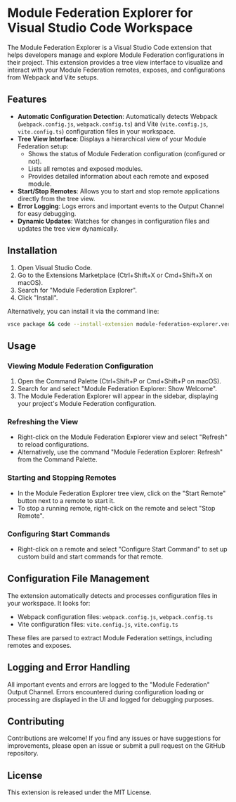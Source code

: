 # Module Federation Explorer for Visual Studio Code Workspace

The Module Federation Explorer is a Visual Studio Code extension that helps developers manage and explore Module Federation configurations in their project. This extension provides a tree view interface to visualize and interact with your Module Federation remotes, exposes, and configurations from Webpack and Vite setups.

## Features

- **Automatic Configuration Detection**: Automatically detects Webpack (`webpack.config.js`, `webpack.config.ts`) and Vite (`vite.config.js`, `vite.config.ts`) configuration files in your workspace.
- **Tree View Interface**: Displays a hierarchical view of your Module Federation setup:
  - Shows the status of Module Federation configuration (configured or not).
  - Lists all remotes and exposed modules.
  - Provides detailed information about each remote and exposed module.
- **Start/Stop Remotes**: Allows you to start and stop remote applications directly from the tree view.
- **Error Logging**: Logs errors and important events to the Output Channel for easy debugging.
- **Dynamic Updates**: Watches for changes in configuration files and updates the tree view dynamically.

## Installation

1. Open Visual Studio Code.
2. Go to the Extensions Marketplace (Ctrl+Shift+X or Cmd+Shift+X on macOS).
3. Search for "Module Federation Explorer".
4. Click "Install".

Alternatively, you can install it via the command line:

```bash
vsce package && code --install-extension module-federation-explorer.version.vsix%
```

## Usage

### Viewing Module Federation Configuration

1. Open the Command Palette (Ctrl+Shift+P or Cmd+Shift+P on macOS).
2. Search for and select "Module Federation Explorer: Show Welcome".
3. The Module Federation Explorer will appear in the sidebar, displaying your project's Module Federation configuration.

### Refreshing the View

- Right-click on the Module Federation Explorer view and select "Refresh" to reload configurations.
- Alternatively, use the command "Module Federation Explorer: Refresh" from the Command Palette.

### Starting and Stopping Remotes

- In the Module Federation Explorer tree view, click on the "Start Remote" button next to a remote to start it.
- To stop a running remote, right-click on the remote and select "Stop Remote".

### Configuring Start Commands

- Right-click on a remote and select "Configure Start Command" to set up custom build and start commands for that remote.

## Configuration File Management

The extension automatically detects and processes configuration files in your workspace. It looks for:

- Webpack configuration files: `webpack.config.js`, `webpack.config.ts`
- Vite configuration files: `vite.config.js`, `vite.config.ts`

These files are parsed to extract Module Federation settings, including remotes and exposes.

## Logging and Error Handling

All important events and errors are logged to the "Module Federation" Output Channel. Errors encountered during configuration loading or processing are displayed in the UI and logged for debugging purposes.

## Contributing

Contributions are welcome! If you find any issues or have suggestions for improvements, please open an issue or submit a pull request on the GitHub repository.

## License

This extension is released under the MIT License.